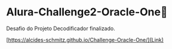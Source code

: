 # Alura-Challenge2-Oracle-One:rocket: 
Desafio do Projeto Decodificador finalizado.

[https://alcides-schmitz.github.io/Challenge-Oracle-One/](Link)










